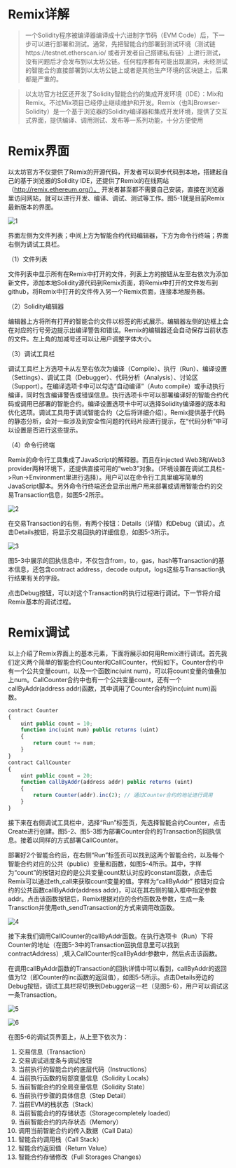# Remix详解

> 一个Solidity程序被编译器编译成十六进制字节码（EVM Code）后，下一步可以进行部署和测试。通常，先把智能合约部署到测试环境（测试链https://testnet.etherscan.io/ 或者开发者自己搭建私有链）上进行测试，没有问题后才会发布到以太坊公链。任何程序都有可能出现漏洞，未经测试的智能合约直接部署到以太坊公链上或者是其他生产环境的区块链上，后果都是严重的。

> 以太坊官方社区还开发了Solidity智能合约的集成开发环境（IDE）：Mix和Remix。不过Mix项目已经停止继续维护和开发。Remix（也叫Browser-Solidity）是一个基于浏览器的Solidity编译器和集成开发环境，提供了交互式界面，提供编译、调用测试、发布等一系列功能，十分方便使用


# Remix界面

以太坊官方不仅提供了Remix的开源代码，开发者可以同步代码到本地，搭建起自己的基于浏览器的Solidity IDE，还提供了Remix的在线网站（http://remix.ethereum.org/）。  开发者甚至都不需要自己安装，直接在浏览器里访问网站，就可以进行开发、编译、调试、测试等工作。图5-1就是目前Remix最新版本的界面。

![1](imgs_Remix详解/1.jpg)

界面左侧为文件列表；中间上方为智能合约代码编辑器，下方为命令行终端；界面右侧为调试工具栏。

（1）文件列表

文件列表中显示所有在Remix中打开的文件，列表上方的按钮从左至右依次为添加新文件，添加本地Solidity源代码到Remix页面，将Remix中打开的文件发布到github，将Remix中打开的文件传入另一个Remix页面，连接本地服务器。

（2）Solidity编辑器

编辑器上方将所有打开的智能合约文件以标签的形式展示。编辑器左侧的边框上会在对应的行号旁边提示出编译警告和错误。Remix的编辑器还会自动保存当前状态的文件。左上角的加减号还可以让用户调整字体大小。

（3）调试工具栏

调试工具栏上方选项卡从左至右依次为编译（Compile）、执行（Run）、编译设置（Settings）、调试工具（Debugger）、代码分析（Analysis）、讨论区（Support）。在编译选项卡中可以勾选“自动编译”（Auto compile）或手动执行编译，同时包含编译警告或错误信息。执行选项卡中可以部署编译好的智能合约代码或调用已部署的智能合约。编译设置选项卡中可以选择Solidity编译器的版本和优化选项。调试工具用于调试智能合约（之后将详细介绍）。Remix提供基于代码的静态分析，会对一些涉及到安全性问题的代码片段进行提示，在“代码分析”中可以设置是否进行这些提示。

（4）命令行终端

Remix的命令行工具集成了JavaScript的解释器。而且在injected Web3和Web3 provider两种环境下，还提供直接可用的“web3”对象。（环境设置在调试工具栏->Run->Environment里进行选择）。用户可以在命令行工具里编写简单的JavaScript脚本。另外命令行终端还会显示出用户用来部署或调用智能合约的交易Transaction信息，如图5-2所示。

![2](imgs_Remix详解/2.jpg)

在交易Transaction的右侧，有两个按钮：Details（详情）和Debug（调试）。点击Details按钮，将显示交易回执的详细信息，如图5-3所示。

![3](imgs_Remix详解/3.jpg)

图5-3中展示的回执信息中，不仅包含from，to，gas，hash等Transaction的基本信息，还包含contract address，decode output，logs这些与Transaction执行结果有关的字段。

点击Debug按钮，可以对这个Transaction的执行过程进行调试。下一节将介绍Remix基本的调试过程。

# Remix调试

以上介绍了Remix界面上的基本元素，下面将展示如何用Remix进行调试。首先我们定义两个简单的智能合约Counter和CallCounter，代码如下。Counter合约中有一个公共变量count，以及一个函数inc(uint num)，可以将count变量的值叠加上num。CallCounter合约中也有一个公共变量count，还有一个callByAddr(address addr)函数，其中调用了Counter合约的inc(uint num)函数。


```javascript
contract Counter
{
    uint public count = 10;
    function inc(uint num) public returns (uint)
    {
        return count += num;
    }
}
contract CallCounter
{
    uint public count = 20;
    function callByAddr(address addr) public returns (uint)
    {
        return Counter(addr).inc(2); // 通过Counter合约的地址进行调用
    }
}
```


接下来在右侧调试工具栏中，选择“Run”标签页，先选择智能合约Counter，点击Create进行创建。图5-2、图5-3即为部署Counter合约的Transaction的回执信息。接着以同样的方式部署CallCounter。

部署好2个智能合约后，在右侧“Run”标签页可以找到这两个智能合约，以及每个智能合约对应的公共（public）变量和函数，如图5-4所示。其中，字样为“count”的按钮对应的是公共变量count默认对应的constant函数，点击后Remix可以通过eth_call来获取count变量的值。字样为“callByAddr” 按钮对应合约的公共函数callByAddr(address addr)，可以在其右侧的输入框中指定参数addr。点击该函数按钮后，Remix根据对应的合约函数及参数，生成一条Transction并使用eth_sendTransaction的方式来调用改函数。

![4](imgs_Remix详解/4.jpg)

接下来我们调用CallCounter的callByAddr函数。在执行选项卡（Run）下将Counter的地址（在图5-3中的Transaction回执信息里可以找到contractAddress）,填入CallCounter的callByAddr参数中，然后点击该函数。

在调用callByAddr函数的Transaction的回执详情中可以看到，callByAddr的返回值为12（即Counter的inc函数的返回值），如图5-5所示。点击Details旁边的Debug按钮，调试工具栏将切换到Debugger这一栏（见图5-6），用户可以调试这一条Transaction。

![5](imgs_Remix详解/5.jpg)

![6](imgs_Remix详解/6.jpg)

在图5-6的调试页界面上，从上至下依次为：
1. 交易信息（Transaction）
2. 交易调试进度条与调试按钮
3. 当前执行的智能合约的底层代码（Instructions）
4. 当前执行函数的局部变量信息（Solidity Locals）
5. 当前智能合约的全局变量信息（Solidity State）
6. 当前执行步骤的具体信息（Step Detail）
7. 当前EVM的栈状态（Stack）
8. 当前智能合约的存储状态（Storagecompletely loaded）
9. 当前智能合约的内存状态（Memory）
10. 调用当前智能合约的传入数据（Call Data）
11. 智能合约调用栈（Call Stack）
12. 智能合约返回值（Return Value）
13. 智能合约存储修改（Full Storages Changes）

